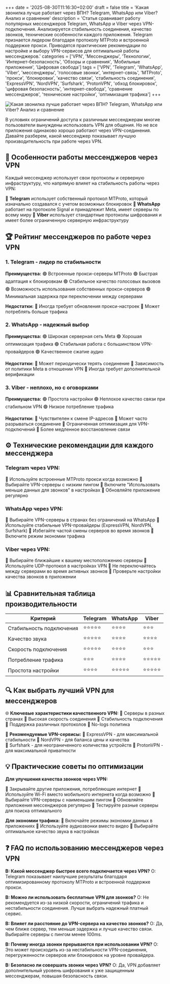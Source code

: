 +++
date = '2025-08-30T11:16:30+02:00'
draft = false
title = 'Какая звонилка лучше работает через ВПН? Telegram, WhatsApp или Viber? Анализ и сравнение'
description = 'Статья сравнивает работу популярных мессенджеров Telegram, WhatsApp и Viber через VPN-подключения. Анализируется стабильность соединения, качество звонков, технические особенности каждого приложения. Telegram признается лидером благодаря протоколу MTProto и встроенной поддержке прокси. Приводятся практические рекомендации по настройке и выбору VPN-сервисов для оптимальной работы мессенджеров.'
categories = ['VPN', 'Мессенджеры', 'Технологии', 'Интернет-безопасность', 'Обзоры и сравнения', 'Мобильные приложения', 'Цифровая свобода']
tags = ['VPN', 'Telegram', 'WhatsApp', 'Viber', 'мессенджеры', 'голосовые звонки', 'интернет-связь', 'MTProto', 'прокси', 'блокировки', 'качество связи', 'стабильность соединения', 'ExpressVPN', 'NordVPN', 'Surfshark', 'ProtonVPN', 'обход блокировок', 'цифровая безопасность', 'интернет-свобода', 'сравнение мессенджеров', 'технические настройки', 'оптимизация трафика']
+++

![Какая звонилка лучше работает через ВПН? Telegram, WhatsApp или Viber? Анализ и сравнение](https://imagestoring.fra1.cdn.digitaloceanspaces.com/CB0DBBF7-77DA-4586-BF93-805A00CF2838.png)

В условиях ограничений доступа к различным мессенджерам многие пользователи вынуждены использовать VPN для общения. Но не все приложения одинаково хорошо работают через VPN-соединения. Давайте разберем, какой мессенджер показывает лучшую производительность при работе через VPN.

## 📱 Особенности работы мессенджеров через VPN

Каждый мессенджер использует свои протоколы и серверную инфраструктуру, что напрямую влияет на стабильность работы через VPN:

🔹 **Telegram** использует собственный протокол MTProto, который изначально создавался с учетом возможных блокировок
🔹 **WhatsApp** работает на протоколе Signal и принадлежит Meta, имеет серверы по всему миру
🔹 **Viber** использует стандартные протоколы шифрования и имеет более ограниченную серверную инфраструктуру

## 🏆 Рейтинг мессенджеров по работе через VPN

### 1. Telegram - лидер по стабильности

**Преимущества:**
🟢 Встроенные прокси-серверы MTProto
🟢 Быстрая адаптация к блокировкам
🟢 Стабильное качество голосовых вызовов
🟢 Возможность использования собственных прокси-серверов
🟢 Минимальная задержка при переключении между серверами

**Недостатки:**
🔴 Иногда требует обновления прокси-настроек
🔴 Может потреблять больше трафика

### 2. WhatsApp - надежный выбор

**Преимущества:**
🟢 Широкая серверная сеть Meta
🟢 Хорошая оптимизация трафика
🟢 Стабильная работа с большинством VPN-провайдеров
🟢 Качественное сжатие аудио

**Недостатки:**
🔴 Может периодически терять соединение
🔴 Зависимость от политики Meta в отношении VPN
🔴 Иногда требует дополнительной верификации

### 3. Viber - неплохо, но с оговорками

**Преимущества:**
🟢 Простота настройки
🟢 Неплохое качество связи при стабильном VPN
🟢 Низкое потребление трафика

**Недостатки:**
🔴 Чувствителен к смене IP-адресов
🔴 Может часто разрываться соединение
🔴 Ограниченная оптимизация для VPN-подключений
🔴 Более медленное восстановление связи

## ⚙️ Технические рекомендации для каждого мессенджера

### Telegram через VPN:
🔧 Используйте встроенные MTProto прокси когда возможно
🔧 Выбирайте VPN-серверы с низким пингом
🔧 Включите "Использовать меньше данных для звонков" в настройках
🔧 Обновляйте приложение регулярно

### WhatsApp через VPN:
🔧 Выбирайте VPN-серверы в странах без ограничений на WhatsApp
🔧 Используйте стабильные VPN-провайдеры (ExpressVPN, NordVPN, Surfshark)
🔧 Избегайте частой смены серверов во время звонков
🔧 Включите режим экономии трафика

### Viber через VPN:
🔧 Выбирайте ближайшие к вашему местоположению серверы
🔧 Используйте UDP-протокол в настройках VPN
🔧 Не переключайтесь между серверами во время активных звонков
🔧 Проверьте настройки качества звонков в приложении

## 📊 Сравнительная таблица производительности

| Критерий | Telegram | WhatsApp | Viber |
|----------|----------|----------|--------|
| Стабильность подключения | ⭐⭐⭐⭐⭐ | ⭐⭐⭐⭐ | ⭐⭐⭐ |
| Качество звука | ⭐⭐⭐⭐⭐ | ⭐⭐⭐⭐ | ⭐⭐⭐⭐ |
| Скорость подключения | ⭐⭐⭐⭐⭐ | ⭐⭐⭐⭐ | ⭐⭐⭐ |
| Потребление трафика | ⭐⭐⭐ | ⭐⭐⭐⭐ | ⭐⭐⭐⭐⭐ |
| Простота настройки | ⭐⭐⭐⭐ | ⭐⭐⭐⭐⭐ | ⭐⭐⭐⭐⭐ |

## 🔍 Как выбрать лучший VPN для мессенджеров

🌐 **Ключевые характеристики качественного VPN:**
🔹 Серверы в разных странах
🔹 Высокая скорость соединения
🔹 Стабильность подключения
🔹 Поддержка различных протоколов
🔹 No-logs политика

🚀 **Рекомендуемые VPN-сервисы:**
🔹 ExpressVPN - для максимальной стабильности
🔹 NordVPN - для баланса цены и качества  
🔹 Surfshark - для неограниченного количества устройств
🔹 ProtonVPN - для максимальной приватности

## 💡 Практические советы по оптимизации

**Для улучшения качества звонков через VPN:**

🔧 Закрывайте другие приложения, потребляющие интернет
🔧 Используйте Wi-Fi вместо мобильного интернета когда возможно
🔧 Выбирайте VPN-серверы с наименьшим пингом
🔧 Обновляйте приложения мессенджеров регулярно
🔧 Тестируйте разные серверы для поиска оптимального

**Для экономии трафика:**
🔧 Включайте режимы экономии данных в приложениях
🔧 Используйте аудиозвонки вместо видео
🔧 Выбирайте оптимальное качество звука в настройках

## ❓ FAQ по использованию мессенджеров через VPN

**В: Какой мессенджер быстрее всего подключается через VPN?**
О: Telegram показывает наилучшие результаты благодаря оптимизированному протоколу MTProto и встроенной поддержке прокси.

**В: Можно ли использовать бесплатные VPN для звонков?**
О: Не рекомендуется из-за низкой скорости, ограничений трафика и нестабильности соединения. Лучше выбрать надежный платный сервис.

**В: Влияет ли расстояние до VPN-сервера на качество звонков?**
О: Да, чем ближе сервер, тем меньше задержка и лучше качество связи. Выбирайте серверы с пингом менее 100ms.

**В: Почему иногда звонки прерываются при использовании VPN?**
О: Это может происходить из-за нестабильности VPN-соединения, перегруженности серверов или блокировок на уровне провайдера.

**В: Безопасно ли совершать звонки через VPN?**
О: Да, VPN добавляет дополнительный уровень шифрования к уже защищенным мессенджерам, повышая безопасность связи.